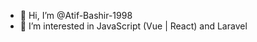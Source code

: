 - 👋 Hi, I’m @Atif-Bashir-1998
- 👀 I’m interested in JavaScript (Vue | React) and Laravel
<!---
- 📫 How to reach me atif.bashr.1998@gmail.com
--->
<!---
Atif-Bashir-1998/Atif-Bashir-1998 is a ✨ special ✨ repository because its `README.md` (this file) appears on your GitHub profile.
You can click the Preview link to take a look at your changes.
--->

